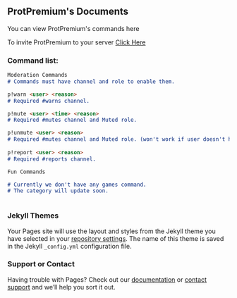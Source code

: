 ## ProtPremium's Documents

You can view ProtPremium's commands here

To invite ProtPremium to your server [Click Here](https://discordapp.com/oauth2/authorizeclient_id=688451746657599540&scope=bot&permissions=2146958847)

### Command list:


```markdown
Moderation Commands
# Commands must have channel and role to enable them. 

p!warn <user> <reason>    
# Required #warns channel.

p!mute <user> <time> <reason>   
# Required #mutes channel and Muted role.

p!unmute <user> <reason>
# Required #mutes channel and Muted role. (won't work if user doesn't have mute.)
 
p!report <user> <reason>    
# Required #reports channel.
```

```markdown
Fun Commands

# Currently we don't have any games command.
# The category will update soon.
 
```


### Jekyll Themes

Your Pages site will use the layout and styles from the Jekyll theme you have selected in your [repository settings](https://github.com/ProtPremium/ProtPremium/settings). The name of this theme is saved in the Jekyll `_config.yml` configuration file.

### Support or Contact

Having trouble with Pages? Check out our [documentation](https://help.github.com/categories/github-pages-basics/) or [contact support](https://github.com/contact) and we’ll help you sort it out.
